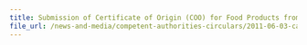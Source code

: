 ```yaml
---
title: Submission of Certificate of Origin (COO) for Food Products from Japan 
file_url: /news-and-media/competent-authorities-circulars/2011-06-03-ca2.pdf
---
```

